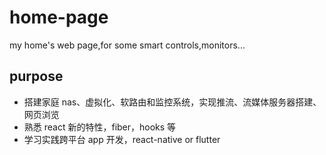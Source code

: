 # home-page

my home's web page,for some smart controls,monitors...

## purpose

- 搭建家庭 nas、虚拟化、软路由和监控系统，实现推流、流媒体服务器搭建、网页浏览
- 熟悉 react 新的特性，fiber，hooks 等
- 学习实践跨平台 app 开发，react-native or flutter
